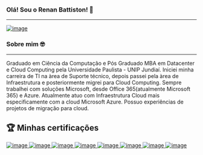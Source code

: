 ### Olá! Sou o Renan Battiston! 👋
____________________________________________________________________________________________________________________
<a href="https://www.linkedin.com/in/renan-battiston/"> ![image](https://user-images.githubusercontent.com/122320728/213889412-2b99216f-3ce9-46d9-b4dc-71e231fd2502.png)
</a>

### Sobre mim 🤓 
____________________________________________________________________________________________________________________
Graduado em Ciência da Computação e Pós Graduado MBA em Datacenter e Cloud Computing pela Universidade Paulista - 
UNIP Jundiaí. Iniciei minha carreira de TI na àrea de Suporte técnico, depois passei pela àrea de Infraestrutura e posteriormente migrei para Cloud Computing. Sempre trabalhei com soluções Microsoft, desde Office 365(atualmente Microsoft 365) e Azure. Atualmente atuo com Infraestrutura Cloud mais especificamente com a cloud Microsoft Azure. Possuo experiências de projetos de migração para cloud.


## 🏆 Minhas certificações

<a href="https://www.credly.com/earner/earned/badge/c12400cd-8b1a-4359-b55c-ac65f3f5996d"> ![image](https://user-images.githubusercontent.com/122320728/213888717-77e804fd-60a8-45dc-ad21-54cf98fad4e4.png) 
</a>
<a href="https://www.credly.com/earner/earned/badge/40ff366e-cb2f-47e7-8242-4c5d34763a43"> ![image](https://user-images.githubusercontent.com/122320728/213888986-ccf337e9-df04-481e-b529-b267208153b7.png)
</a>
<a href="https://www.credly.com/earner/earned/badge/449953db-c0d5-43e4-8b39-d345348f40c2"> ![image](https://user-images.githubusercontent.com/122320728/213889133-b71aefb4-d9cb-4fe2-aa2f-5c485759cd43.png)
</a>
<a href="https://www.credly.com/earner/earned/badge/7f84df9d-8359-4760-a874-45aebab14514"> ![image](https://user-images.githubusercontent.com/122320728/213889164-a84353c8-c2c4-4f3a-a1ba-950c8ae22746.png)
</a>
<a href="https://www.credly.com/earner/earned/badge/7586dacd-b9ec-4aec-9b5a-2394392f2c60"> ![image](https://user-images.githubusercontent.com/122320728/213889212-09049b92-1532-4893-a91f-adc896ebd13e.png)
</a>
<a href="https://www.credly.com/earner/earned/badge/7626036a-5d8f-4689-9140-6ad998b96304"> ![image](https://user-images.githubusercontent.com/122320728/213889236-9a5af778-b18f-4428-bd34-0bfe7644b163.png)
</a>
<a href="https://www.credly.com/earner/earned/badge/bd31359c-007c-4670-9bc6-60352a0569e6"> ![image](https://user-images.githubusercontent.com/122320728/213889257-78ffebfd-7bcb-4752-b392-10686da2ccd3.png)
</a>
<a href="https://www.credly.com/earner/earned/badge/076c04d3-001a-4ab0-9636-951f4f289981"> ![image](https://user-images.githubusercontent.com/122320728/213889277-c98700ab-2de7-4ce8-9f35-5766e971ec26.png)
</a>




<!--
**renanbattiston/renanbattiston** is a ✨ _special_ ✨ repository because its `README.md` (this file) appears on your GitHub profile.

Here are some ideas to get you started:

- 🔭 I’m currently working on ...
- 🌱 I’m currently learning ...
- 👯 I’m looking to collaborate on ...
- 🤔 I’m looking for help with ...
- 💬 Ask me about ...
- 📫 How to reach me: ...
- 😄 Pronouns: ...
- ⚡ Fun fact: ...
-->
